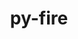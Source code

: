 ---
title: "py-fire"
layout: cache
categories: [package, develop-2024-01-07]
meta: {"versions": ["0.4.0"], "compilers": ["apple-clang@=15.0.0", "gcc@=11.3.0"], "oss": ["ubuntu22.04", "ventura"], "platforms": ["darwin", "linux"], "targets": ["aarch64", "x86_64_v3"], "stacks": ["ml-darwin-aarch64-mps", "ml-linux-x86_64-cpu", "ml-linux-x86_64-cuda", "ml-linux-x86_64-rocm", "root"], "num_specs": 2, "num_specs_by_stack": {"root": 2, "ml-darwin-aarch64-mps": 1, "ml-linux-x86_64-rocm": 1, "ml-linux-x86_64-cuda": 1, "ml-linux-x86_64-cpu": 1}}
spec_details: [{"hash": "j4sw5iwfcbapck42uykihkt4kopkxgrr", "compiler": "apple-clang@=15.0.0", "versions": ["0.4.0"], "os": "ventura", "platform": "darwin", "target": "aarch64", "variants": ["build_system=python_pip"], "stacks": ["root", "ml-darwin-aarch64-mps"], "size": "-", "tarball": "https://binaries.spack.io/releases/develop-2024-01-07/build_cache/darwin-ventura-aarch64/apple-clang-15.0.0/py-fire-0.4.0/darwin-ventura-aarch64-apple-clang-15.0.0-py-fire-0.4.0-j4sw5iwfcbapck42uykihkt4kopkxgrr.spack"}, {"hash": "x7tkw6fgit7zvfg7tweeyof5onuggjp6", "compiler": "gcc@=11.3.0", "versions": ["0.4.0"], "os": "ubuntu22.04", "platform": "linux", "target": "x86_64_v3", "variants": ["build_system=python_pip"], "stacks": ["ml-linux-x86_64-rocm", "ml-linux-x86_64-cuda", "ml-linux-x86_64-cpu", "root"], "size": "-", "tarball": "https://binaries.spack.io/releases/develop-2024-01-07/build_cache/linux-ubuntu22.04-x86_64_v3/gcc-11.3.0/py-fire-0.4.0/linux-ubuntu22.04-x86_64_v3-gcc-11.3.0-py-fire-0.4.0-x7tkw6fgit7zvfg7tweeyof5onuggjp6.spack"}]
---